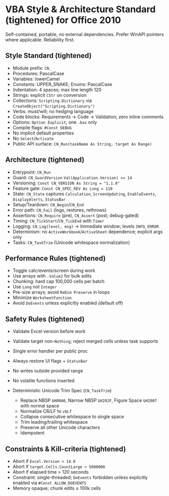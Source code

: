 # VBA Style & Architecture Standard (tightened) for Office 2010

Self-contained, portable, no external dependencies. Prefer WinAPI pointers where applicable. Reliability first.

## Style Standard (tightened)

* Module prefix: `CN_`
* Procedures: PascalCase
* Variables: lowerCamel
* Constants: UPPER_SNAKE; Enums: PascalCase
* Indentation: 4 spaces; max line length 120
* Strings: explicit `CStr` on conversion
* Collections: `Scripting.Dictionary` via `CreateObject("Scripting.Dictionary")`
* Verbs: must/will; no hedging language
* Code blocks: Requirements → Code → Validation; zero inline comments
* Options: `Option Explicit`; one `.bas` only
* Compile flags: `#Const DEBUG`
* No implicit default properties
* No `Select`/`Activate`
* Public API surface: `CN_Run(taskName As String, target As Range)`

## Architecture (tightened)

* Entrypoint: `CN_Run`
* Guard: `CN_GuardVersion` `Val(Application.Version) >= 14`
* Versioning: `Const CN_VERSION As String = "1.1.0"`
* Feature gate: `Const CN_SPEC_REV As Long = 110`
* State: `CN_State` captures `Calculation`, `ScreenUpdating`, `EnableEvents`, `DisplayAlerts`, `StatusBar`
* Setup/Teardown: `CN_Begin`/`CN_End`
* Error path: `CN_Fail` (logs, restores, rethrows)
* Assertions: `CN_Require` (pre), `CN_Assert` (post; debug-gated)
* Timing: `CN_TickStart`/`CN_TickEnd` with `Timer`
* Logging: `CN_Log(level, msg)` → Immediate window; levels `INFO`, `ERROR`
* Determinism: no `ActiveWorkbook`/`ActiveSheet` dependence; explicit args only
* Tasks: `CN_TaskTrim` (Unicode whitespace normalization)

## Performance Rules (tightened)

* Toggle calc/events/screen during work
* Use arrays with `.Value2` for bulk edits
* Chunking: hard cap 100,000 cells per batch
* Use `Long` not `Integer`
* Pre-size arrays; avoid `ReDim Preserve` in loops
* Minimize `WorksheetFunction`
* Avoid `DoEvents` unless explicitly enabled (default off)

## Safety Rules (tightened)

* Validate Excel version before work
* Validate target non-`Nothing`; reject merged cells unless task supports
* Single error handler per public proc
* Always restore UI flags + `StatusBar`
* No writes outside provided range
* No volatile functions inserted
* Deterministic Unicode Trim Spec (`CN_TaskTrim`)

  * Replace NBSP `&H00A0`, Narrow NBSP `&H202F`, Figure Space `&H2007` with normal space
  * Normalize CR/LF to `vbLf`
  * Collapse consecutive whitespace to single space
  * Trim leading/trailing whitespace
  * Preserve all other Unicode characters
  * Idempotent

## Constraints & Kill-criteria (tightened)

* Abort if `Excel.Version < 14.0`
* Abort if `target.Cells.CountLarge > 5000000`
* Abort if elapsed time > 120 seconds
* Constraint: single-threaded; `DoEvents` forbidden unless explicitly enabled via `#Const ALLOW_DOEVENTS`
* Memory opaque; chunk edits ≤ 100k cells
